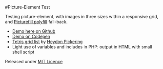 #Picture-Element Test

Testing picture-element, with images in three sizes within a responsive grid, and [Picturefill polyfill](http://scottjehl.github.io/picturefill) fall-back.

* [Demo here on Github](http://atelierbram.github.io/picture-element-test/)
* [Demo on Codepen](http://codepen.io/atelierbram/pen/kgvmn/)
* [Tetris grid list](http://codepen.io/heydon/pen/bcdrl/) by [Heydon Pickering](http://www.heydonworks.com/article/tetris-the-power-of-css)
* Light use of variables and includes in PHP: output in HTML with small shell script

Released under [MIT Licence](http://atelierbram.mit-license.org/)
